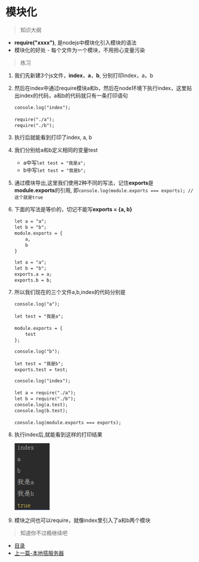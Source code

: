 # 模块化

> 知识大纲
* **require("xxxx")**, 是nodejs中模块化引入模块的语法
* 模块化的好处 - 每个文件为一个模块，不用担心变量污染

> 练习
1. 我们先新建3个js文件，**index**，**a**，**b**, 分别打印index，a，b
2. 然后在index中通过require模块a和b，然后在node环境下执行index，这里贴出index的代码，a和b的代码就只有一条打印语句
    ```
    console.log("index");
    
    require("./a");
    require("./b");
    ```
3. 执行后就能看到打印了index, a, b
4. 我们分别给a和b定义相同的变量test
    * a中写`let test = "我是a";`    
    * b中写`let test = "我是b";`   
5. 通过模块导出,这里我们使用2种不同的写法，记住**exports**是**module.exports**的引用,
    即`console.log(module.exports === exports); //这个就是true`
6. 下面的写法是等价的，切记不能写**exports = {a, b}**
    ```
    let a = "a";
    let b = "b";
    module.exports = {
        a,
        b
    }
    ```
    ```
    let a = "a";
    let b = "b";
    exports.a = a;
    exports.b = b;
    ```   
7. 所以我们现在的三个文件a,b,index的代码分别是
    ```
    console.log("a");
    
    let test = "我是a";
    
    module.exports = {
        test
    };
    ```     
    ```
    console.log("b");
    
    let test = "我是b";
    exports.test = test;
    ```
    ```
    console.log("index");
    
    let a = require("./a");
    let b = require("./b");
    console.log(a.test);
    console.log(b.test);
    
    console.log(module.exports === exports);
    ```
8. 执行index后,就能看到这样的打印结果

    ![](./images/导出后的打印结果.jpg) 
    
9. 模块之间也可以require，就像index里引入了a和b两个模块   

> 知道你不过瘾继续吧
* [目录](../../README.md)
* [上一篇-本地搭服务器](../day-02/本地搭服务器.md)